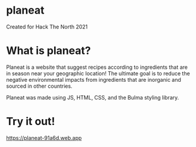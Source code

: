 # planeat
Created for Hack The North 2021 

# What is planeat?
Planeat is a website that suggest recipes according to ingredients that are in season near your geographic location! The ultimate goal is to reduce the negative environmental impacts from ingredients that are inorganic and sourced in other countries.

Planeat was made using JS, HTML, CSS, and the Bulma styling library.

# Try it out!
https://planeat-91a6d.web.app

